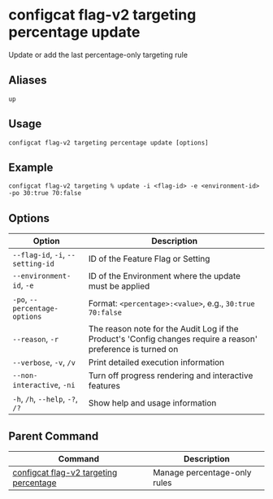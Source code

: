 # configcat flag-v2 targeting percentage update
Update or add the last percentage-only targeting rule
## Aliases
`up`
## Usage
```
configcat flag-v2 targeting percentage update [options]
```
## Example
```
configcat flag-v2 targeting % update -i <flag-id> -e <environment-id> -po 30:true 70:false
```
## Options
| Option | Description |
| ------ | ----------- |
| `--flag-id`, `-i`, `--setting-id` | ID of the Feature Flag or Setting |
| `--environment-id`, `-e` | ID of the Environment where the update must be applied |
| `-po`, `--percentage-options` | Format: `<percentage>:<value>`, e.g., `30:true 70:false` |
| `--reason`, `-r` | The reason note for the Audit Log if the Product's 'Config changes require a reason' preference is turned on |
| `--verbose`, `-v`, `/v` | Print detailed execution information |
| `--non-interactive`, `-ni` | Turn off progress rendering and interactive features |
| `-h`, `/h`, `--help`, `-?`, `/?` | Show help and usage information |
## Parent Command
| Command | Description |
| ------ | ----------- |
| [configcat flag-v2 targeting percentage](configcat-flag-v2-targeting-percentage.md) | Manage percentage-only rules |
